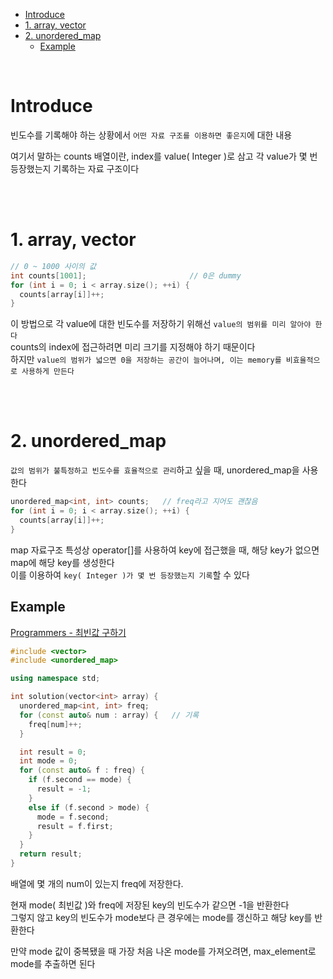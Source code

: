 - [Introduce](#introduce)
- [1. array, vector](#1-array-vector)
- [2. unordered\_map](#2-unordered_map)
  - [Example](#example)

<br>

# Introduce
빈도수를 기록해야 하는 상황에서 `어떤 자료 구조를 이용하면 좋은지`에 대한 내용<br>

여기서 말하는 counts 배열이란, index를 value( Integer )로 삼고 각 value가 몇 번 등장했는지 기록하는 자료 구조이다<br>

<br><br>

# 1. array, vector
```cpp
// 0 ~ 1000 사이의 값
int counts[1001];                       // 0은 dummy
for (int i = 0; i < array.size(); ++i) {
  counts[array[i]]++;
}
```
이 방법으로 각 value에 대한 빈도수를 저장하기 위해선 `value의 범위를 미리 알아야 한다`<br>
counts의 index에 접근하려면 미리 크기를 지정해야 하기 때문이다<br>
하지만 `value의 범위가 넓으면 0을 저장하는 공간이 늘어나며, 이는 memory를 비효율적으로 사용하게 만든다`<br>

<br><br>

# 2. unordered_map
`값의 범위가 불특정하고 빈도수를 효율적으로 관리`하고 싶을 때, unordered_map을 사용한다<br>
```cpp
unordered_map<int, int> counts;   // freq라고 지어도 괜찮음
for (int i = 0; i < array.size(); ++i) {
  counts[array[i]]++;
}
```
map 자료구조 특성상 operator[]를 사용하여 key에 접근했을 때, 해당 key가 없으면 map에 해당 key를 생성한다<br>
이를 이용하여 `key( Integer )가 몇 번 등장했는지 기록`할 수 있다<br>

## Example
[ Programmers - 최빈값 구하기 ](https://school.programmers.co.kr/learn/courses/30/lessons/120812)<br>
```cpp
#include <vector>
#include <unordered_map>

using namespace std;

int solution(vector<int> array) {
  unordered_map<int, int> freq;
  for (const auto& num : array) {   // 기록
    freq[num]++;
  }

  int result = 0;
  int mode = 0;
  for (const auto& f : freq) {
    if (f.second == mode) {
      result = -1;
    }
    else if (f.second > mode) {
      mode = f.second;
      result = f.first;
    }
  }
  return result;
}
```
배열에 몇 개의 num이 있는지 freq에 저장한다.<br>

현재 mode( 최빈값 )와 freq에 저장된 key의 빈도수가 같으면 -1을 반환한다<br>
그렇지 않고 key의 빈도수가 mode보다 큰 경우에는 mode를 갱신하고 해당 key를 반환한다<br>

만약 mode 값이 중복됐을 때 가장 처음 나온 mode를 가져오려면, max_element로 mode를 추출하면 된다<br>